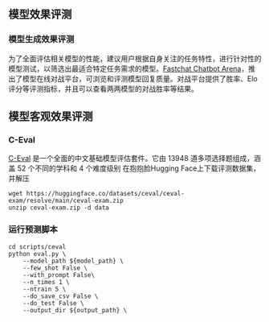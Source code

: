 ## 模型效果评测

### 模型生成效果评测
为了全面评估相关模型的性能，建议用户根据自身关注的任务特性，进行针对性的模型测试，以筛选出最适合特定任务需求的模型。[Fastchat Chatbot Arena](https://lmarena.ai/?arena)，推出了模型在线对战平台，可浏览和评测模型回复质量。对战平台提供了胜率、Elo评分等评测指标，并且可以查看两两模型的对战胜率等结果。

## 模型客观效果评测
### C-Eval
[C-Eval](https://github.com/hkust-nlp/ceval) 是一个全面的中文基础模型评估套件。它由 13948 道多项选择题组成，涵盖 52 个不同的学科和 4 个难度级别
在抱抱脸Hugging Face上下载评测数据集，并解压
```
wget https://huggingface.co/datasets/ceval/ceval-exam/resolve/main/ceval-exam.zip
unzip ceval-exam.zip -d data
```
### 运行预测脚本
```
cd scripts/ceval
python eval.py \
    --model_path ${model_path} \
    --few_shot False \
    --with_prompt False\
    --n_times 1 \
    --ntrain 5 \
    --do_save_csv False \
    --do_test False \
    --output_dir ${output_path} \
```
